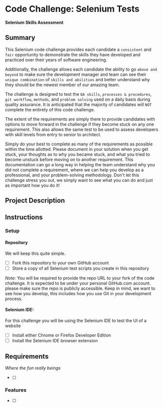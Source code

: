 # Code Challenge: Selenium Tests

__Selenium Skills Assessment__

## Summary

This Selenium code challenge provides each candidate a `consistent` and `fair` opportunity to demonstrate the skills they have developed and practiced over their years of software engineering.

Additionally, the challenge allows each candidate the ability to go `above and beyond` to make sure the development manager and team can see their `unique combination` of `skills and abilities` and better understand why they should be the newest member of our amazing team.

The challenge is designed to test the `QA skills`, `processes & procedures`, `git workflow`, `methods`, and `problem solving` used on a daily basis during quality assurance. It is anticipated that the majority of candidates will `NOT` complete the entirety of this code challenge. 

The extent of the requirements are simply there to provide candidates with options to move forward in the challenge if they become stuck on any one requirement. This also allows the same test to be used to assess developers with skill levels from entry to senior to architect.

Simply do your best to complete as many of the requirements as possible within the time allotted. Please document in your solution when you get stuck, your thoughts as to why you became stuck, and what you tried to become unstuck before moving on to another requirement. This documentation can go a long way in helping the team understand why you did not complete a requirement, where we can help you develop as a professional, and your problem-solving methodology. Don't let this challenge stress you out, we simply want to see what you can do and just as important how you do it!

## Project Description


## Instructions

### Setup

#### Repository

We will keep this quite simple.

- [ ] Fork this repository to your own GitHub account
- [ ] Store a copy of all Selenium test scripts you create in this repository

_Note:_ You will be required to provide the repo URL to your fork of the code challenge. It is expected to be under your personal GitHub.com account. please make sure the repo is publicly accessible. Keep in mind, we want to see how you develop, this includes how you use Git in your development process.

#### Selenium IDE:

For this challenge you will be using the Selenium IDE to test the UI of a website

- [ ] Install either Chrome or Firefox Developer Edition
- [ ] Install the Selenium IDE browser extension

## Requirements

_Where the fun really beings_

- [ ] 

### Features

- [ ] 